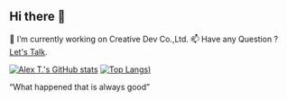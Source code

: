 ## Hi there 👋

🔭 I’m currently working on Creative Dev Co.,Ltd.
📫 Have any Question ? [Let's Talk](https://creativedev.co.th/book/meet-with-me-1/).
<!--
**dynaz/dynaz** is a ✨ _special_ ✨ repository because its `README.md` (this file) appears on your GitHub profile.

Here are some ideas to get you started:

- 🔭 I’m currently working on ...
- 🌱 I’m currently learning ...
- 👯 I’m looking to collaborate on ...
- 🤔 I’m looking for help with ...
- 💬 Ask me about ...
- 📫 How to reach me: ...
- 😄 Pronouns: ...
- ⚡ Fun fact: ...

![Nice to Meet you Bro !.]([https://lh3.googleusercontent.com/pw/AP1GczOAeuMvI-dHLRX-dWT5GypBMIvbKxga9eox2arE8xf35RBy5Xjj3_mGbC3fOkGvniN5-0l9fyykGGFiRfVtcRjR2I4dIYwN2f-qC9NdOolYqgif3O0N00ZGjPQk3TEn1szdtHiKzgyxinXmS7xaSqnodw=w250-h191-s-no-gm?authuser=0])

<blockquote class="imgur-embed-pub" lang="en" data-id="a/5RMBbhr" data-context="false" ><a href="//imgur.com/a/5RMBbhr"></a></blockquote><script async src="//s.imgur.com/min/embed.js" charset="utf-8"></script>
-->
[![Alex T.'s GitHub stats](https://github-readme-stats.vercel.app/api/top-langs?username=zawnainglinn1996&hide=html,scss,stylus,blade,jupyter%20notebook,css,shell,batchfile,dockerfile,typescript,makefile,tsql,richtextformat,groovy&theme=merko&show_icons=true)](https://github.com/zawnainglinn1996)
[![Top Langs](https://github-readme-stats.vercel.app/api?username=dynaz&theme=dracula&show_icons=true&bg_color=00000000))](https://github.com/dynaz)

“What happened that is always good”


